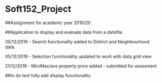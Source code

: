 # Soft152_Project

##Assignment for academic year 2019/20

##Application to display and evaluate data from a datafile.

05/12/2019 - Search functionality added to District and Neighbourhood data.

05/12/2019 - Selection functionality updated to work with data grid view

21/12/2019 - Min/Max/ave property price added - submitted for asessment

##to do
test fully
add display functionality
